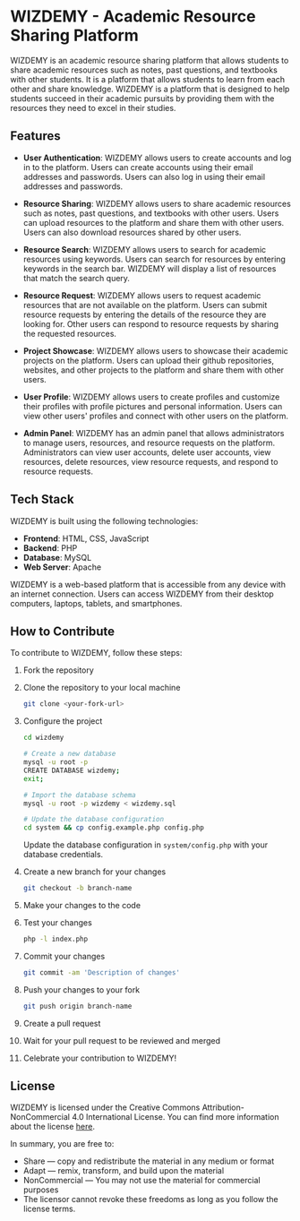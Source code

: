 # WIZDEMY - Academic Resource Sharing Platform

WIZDEMY is an academic resource sharing platform that allows students to share academic resources such as notes, past questions, and textbooks with other students. It is a platform that allows students to learn from each other and share knowledge. WIZDEMY is a platform that is designed to help students succeed in their academic pursuits by providing them with the resources they need to excel in their studies.

## Features

- **User Authentication**: WIZDEMY allows users to create accounts and log in to the platform. Users can create accounts using their email addresses and passwords. Users can also log in using their email addresses and passwords.

- **Resource Sharing**: WIZDEMY allows users to share academic resources such as notes, past questions, and textbooks with other users. Users can upload resources to the platform and share them with other users. Users can also download resources shared by other users.

- **Resource Search**: WIZDEMY allows users to search for academic resources using keywords. Users can search for resources by entering keywords in the search bar. WIZDEMY will display a list of resources that match the search query.

- **Resource Request**: WIZDEMY allows users to request academic resources that are not available on the platform. Users can submit resource requests by entering the details of the resource they are looking for. Other users can respond to resource requests by sharing the requested resources.

- **Project Showcase**: WIZDEMY allows users to showcase their academic projects on the platform. Users can upload their github repositories, websites, and other projects to the platform and share them with other users.

- **User Profile**: WIZDEMY allows users to create profiles and customize their profiles with profile pictures and personal information. Users can view other users' profiles and connect with other users on the platform.

- **Admin Panel**: WIZDEMY has an admin panel that allows administrators to manage users, resources, and resource requests on the platform. Administrators can view user accounts, delete user accounts, view resources, delete resources, view resource requests, and respond to resource requests.

## Tech Stack

WIZDEMY is built using the following technologies:

- **Frontend**: HTML, CSS, JavaScript
- **Backend**: PHP
- **Database**: MySQL
- **Web Server**: Apache

WIZDEMY is a web-based platform that is accessible from any device with an internet connection. Users can access WIZDEMY from their desktop computers, laptops, tablets, and smartphones.

## How to Contribute

To contribute to WIZDEMY, follow these steps:

1. Fork the repository
2. Clone the repository to your local machine

   ```bash
   git clone <your-fork-url>
   ```

3. Configure the project

   ```bash
   cd wizdemy

   # Create a new database
   mysql -u root -p
   CREATE DATABASE wizdemy;
   exit;

   # Import the database schema
   mysql -u root -p wizdemy < wizdemy.sql

   # Update the database configuration
   cd system && cp config.example.php config.php
   ```

   Update the database configuration in `system/config.php` with your database credentials.

4. Create a new branch for your changes

   ```bash
   git checkout -b branch-name
   ```

5. Make your changes to the code

6. Test your changes

   ```bash
   php -l index.php
   ```

7. Commit your changes

   ```bash
   git commit -am 'Description of changes'
   ```

8. Push your changes to your fork

   ```bash
   git push origin branch-name
   ```

9. Create a pull request

10. Wait for your pull request to be reviewed and merged

11. Celebrate your contribution to WIZDEMY!



## License
WIZDEMY is licensed under the Creative Commons Attribution-NonCommercial 4.0 International License. You can find more information about the license [here](https://creativecommons.org/licenses/by-nc/4.0/).

In summary, you are free to:
- Share — copy and redistribute the material in any medium or format
- Adapt — remix, transform, and build upon the material
- NonCommercial — You may not use the material for commercial purposes
- The licensor cannot revoke these freedoms as long as you follow the license terms.

